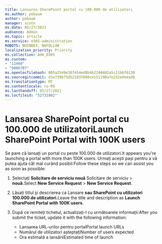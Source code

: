 ```yaml
---
title: Lansarea SharePoint portal cu 100.000 de utilizatori
ms.author: pebaum
author: pebaum
manager: scotv
ms.date: 05/27/2021
audience: Admin
ms.topic: article
ms.service: o365-administration
ROBOTS: NOINDEX, NOFOLLOW
localization_priority: Priority
ms.collection: Adm_O365
ms.custom:
- "11468"
- "9006707"
ms.openlocfilehash: 005a2549e387454ed8b4b2240402a5c11b6f6130
ms.sourcegitcommit: d3a739b75d521837660ce151190a7e232e4eeadb
ms.translationtype: MT
ms.contentlocale: ro-RO
ms.lasthandoff: 05/27/2021
ms.locfileid: "52731802"
---
```

# <a name="launch-sharepoint-portal-with-100k-users"></a><span data-ttu-id="72ce9-102">Lansarea SharePoint portal cu 100.000 de utilizatori</span><span class="sxs-lookup"><span data-stu-id="72ce9-102">Launch SharePoint Portal with 100K users</span></span>

<span data-ttu-id="72ce9-103">Se pare că lansați un portal cu peste 100.000 de utilizatori.</span><span class="sxs-lookup"><span data-stu-id="72ce9-103">It appears you're launching a portal with more than 100K users.</span></span> <span data-ttu-id="72ce9-104">Urmați acești pași pentru a vă putea ajuta cât mai curând posibil:</span><span class="sxs-lookup"><span data-stu-id="72ce9-104">Follow these steps so we can assist you as soon as possible:</span></span>

1. <span data-ttu-id="72ce9-105">Selectați **Solicitare de serviciu nouă** Solicitare de serviciu  >  **nouă.**</span><span class="sxs-lookup"><span data-stu-id="72ce9-105">Select **New Service Request** > **New Service Request**.</span></span>

1. <span data-ttu-id="72ce9-106">Lăsați titlul și descrierea ca Lansare **sau SharePoint cu utilizatori 100.000 de utilizatori.**</span><span class="sxs-lookup"><span data-stu-id="72ce9-106">Leave the title and description as **Launch SharePoint Portal with 100K users**.</span></span>

1. <span data-ttu-id="72ce9-107">După ce remiteți tichetul, actualizați-l cu următoarele informații:</span><span class="sxs-lookup"><span data-stu-id="72ce9-107">After you submit the ticket, update it with the following information:</span></span>

    - <span data-ttu-id="72ce9-108">Lansarea URL-urilor pentru portal</span><span class="sxs-lookup"><span data-stu-id="72ce9-108">Portal launch URLs</span></span> 
    - <span data-ttu-id="72ce9-109">Numărul de utilizatori așteptați</span><span class="sxs-lookup"><span data-stu-id="72ce9-109">Number of users expected</span></span> 
    - <span data-ttu-id="72ce9-110">Ora estimată a lansării</span><span class="sxs-lookup"><span data-stu-id="72ce9-110">Estimated time of launch</span></span> 
